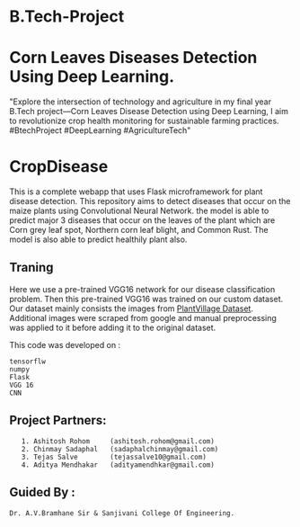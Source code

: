 # B.Tech-Project
# Corn Leaves Diseases Detection Using Deep Learning.
"Explore the intersection of technology and agriculture in my final year B.Tech project—Corn Leaves Disease Detection using  Deep Learning, I aim to revolutionize crop health monitoring for sustainable farming practices.  #BtechProject #DeepLearning #AgricultureTech"

# CropDisease
This is a complete webapp that uses Flask microframework for plant disease detection.
This repository aims to detect diseases that occur on the maize plants using Convolutional Neural Network. the model is able to predict major 3 diseases that occur on the leaves of the plant which are Corn grey leaf spot, Northern corn leaf blight, and Common Rust. The model is also able to predict healthily plant also.<br>

## Traning
Here we use a pre-trained VGG16 network for our disease classification problem. Then this pre-trained VGG16 was trained on our custom dataset. Our dataset mainly consists the images from [PlantVillage Dataset](https://www.kaggle.com/emmarex/plantdisease). Additional images were scraped from google and manual preprocessing was applied to it before adding it to the original dataset.

  
This code was developed on : 
```
tensorflw
numpy
Flask
VGG 16 
CNN
```

## Project Partners:
```
   1. Ashitosh Rohom     (ashitosh.rohom@gmail.com)
   2. Chinmay Sadaphal   (sadaphalchinmay@gmail.com)
   3. Tejas Salve        (tejassalve10@gmail.com)
   4. Aditya Mendhakar   (adityamendhkar@gmail.com)
```

## Guided By : 
```
Dr. A.V.Bramhane Sir & Sanjivani College Of Engineering.          
```
